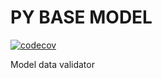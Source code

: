 # PY BASE MODEL

[![codecov](https://codecov.io/gh/guionardo/py-base-model/branch/develop/graph/badge.svg)](https://codecov.io/gh/guionardo/py-base-model)

Model data validator
